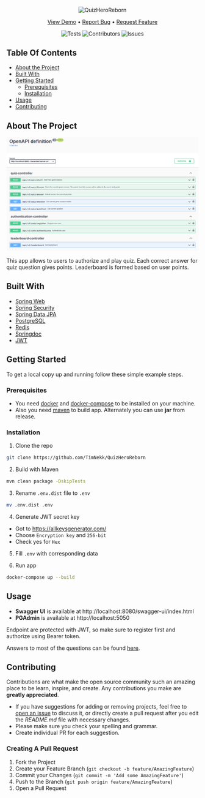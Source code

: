 <br/>
<p align="center">

  <img align="center" src="https://socialify.git.ci/TimNekk/QuizHeroReborn/image?description=1&font=Inter&language=1&name=1&owner=1&pattern=Plus&theme=Light" alt="QuizHeroReborn" width="640" height="320" />

  <p align="center">
    <a href="https://github.com/TimNekk/QuizHeroReborn">View Demo</a>
    •
    <a href="https://github.com/TimNekk/QuizHeroReborn/issues">Report Bug</a>
    •
    <a href="https://github.com/TimNekk/QuizHeroReborn/issues">Request Feature</a>
  </p>

  <p align="center">
    <img src="https://github.com/TimNekk/QuizHeroReborn/actions/workflows/maven.yml/badge.svg" alt="Tests">
    <img src="https://img.shields.io/github/contributors/TimNekk/QuizHeroReborn?color=dark-green" alt="Contributors">
    <img src="https://img.shields.io/github/issues/TimNekk/QuizHeroReborn" alt="Issues">
  </p>

</p>


## Table Of Contents

* [About the Project](#about-the-project)
* [Built With](#built-with)
* [Getting Started](#getting-started)
    * [Prerequisites](#prerequisites)
    * [Installation](#installation)
* [Usage](#usage)
* [Contributing](#contributing)

## About The Project

![Screen Shot](images/screenshot.png)

This app allows to users to authorize and play quiz. Each correct answer for quiz question gives points. Leaderboard is
formed based on user points.

## Built With

* [Spring Web](https://rwinch.github.io/spring-framework/web/webmvc.html)
* [Spring Security](https://docs.spring.io/spring-security/)
* [Spring Data JPA](https://spring.io/projects/spring-data-jpa)
* [PostgreSQL](https://www.postgresql.org/)
* [Redis](https://redis.io/)
* [Springdoc](https://springdoc.org/)
* [JWT](https://jwt.io/)

## Getting Started

To get a local copy up and running follow these simple example steps.

### Prerequisites

- You need [docker](https://docs.docker.com/engine/install/)
  and [docker-compose](https://docs.docker.com/compose/install/) to be installed on your machine.
- Also you need [maven](https://maven.apache.org/install.html) to build app. Alternately you can use **jar** from
  release.

### Installation

1. Clone the repo

```sh
git clone https://github.com/TimNekk/QuizHeroReborn
```

2. Build with Maven

```sh
mvn clean package -DskipTests
```

3. Rename `.env.dist` file to `.env`

```sh
mv .env.dist .env
```

4. Generate JWT secret key

- Got to https://allkeysgenerator.com/
- Choose `Encryption key` and `256-bit`
- Check yes for `Hex`

5. Fill `.env` with corresponding data

6. Run app

```sh
docker-compose up --build
```

## Usage

- **Swagger UI** is available at http://localhost:8080/swagger-ui/index.html
- **PGAdmin** is available at http://localhost:5050

Endpoint are protected with JWT, so make sure to register first and authorize using Bearer token.

Answers to most of the questions can be
found [here](https://jeopardyquestions.com/).

## Contributing

Contributions are what make the open source community such an amazing place to be learn, inspire, and create. Any
contributions you make are **greatly appreciated**.

* If you have suggestions for adding or removing projects, feel free
  to [open an issue](https://github.com/TimNekk/QuizHeroReborn/issues/new) to discuss it, or directly create a pull
  request after you edit the *README.md* file with necessary changes.
* Please make sure you check your spelling and grammar.
* Create individual PR for each suggestion.

### Creating A Pull Request

1. Fork the Project
2. Create your Feature Branch (`git checkout -b feature/AmazingFeature`)
3. Commit your Changes (`git commit -m 'Add some AmazingFeature'`)
4. Push to the Branch (`git push origin feature/AmazingFeature`)
5. Open a Pull Request
